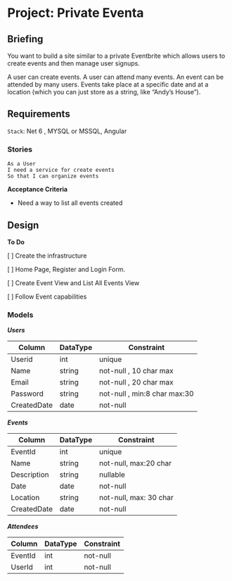 # Project: Private Eventa
## Briefing
You want to build a site similar to a private Eventbrite which allows users to 
create events and then manage user signups.

A user can create events. 
A user can attend many events. 
An event can be attended by many users. 
Events take place at a specific date and at a location (which you can just store
 as a string, like “Andy’s House”).

## Requirements
`Stack`: Net 6 , MYSQL or MSSQL, Angular
### Stories    
    As a User
    I need a service for create events 
    So that I can organize events
**Acceptance Criteria**
* Need a way to list all events created


## Design
**To Do**

[ ] Create the infrastructure

[ ] Home Page, Register and Login Form.

[ ] Create Event View and List All Events View

[ ] Follow Event capabilities 



### Models

***Users***

| Column      | DataType  | Constraint                   |  
|-------------|-----------|------------------------------|
| Userid      | int       | unique                       |
| Name        | string    | not-null , 10 char max       |
| Email       | string    | not-null , 20 char max       |
| Password    | string    | not-null , min:8 char max:30 |
| CreatedDate | date      | not-null                     |

***Events***

| Column        | DataType | Constraint              |  
|---------------|----------|-------------------------|
| EventId       | int      | unique                  |
| Name          | string   | not-null, max:20 char   |
| Description   | string   | nullable                |
| Date          | date     | not-null                |
| Location      | string   | not-null, max: 30 char  |
| CreatedDate   | date     | not-null                |

***Attendees***

| Column  | DataType  | Constraint  |  
|---------|-----------|-------------|
| EventId | int       | not-null    |
| UserId  | int       | not-null    |

